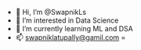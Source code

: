 - 👋 Hi, I’m @SwapnikLs
- 👀 I’m interested in Data Science
- 🌱 I’m currently learning ML and DSA
- 📫 swapniklatupally@gamil.com
=

<!---
SwapnikLs/SwapnikLs is a ✨ special ✨ repository because its `README.md` (this file) appears on your GitHub profile.
You can click the Preview link to take a look at your changes.
--->
